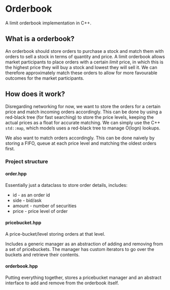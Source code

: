 # Orderbook

A limit orderbook implementation in C++.

## What is a orderbook?

An orderbook should store orders to purchase a stock and match them with orders to sell a stock in terms of quantity and price. A limit orderbook allows market participants to place orders with a certain *limit* price, in which this is the highest price they will buy a stock and lowest they will sell it. We can therefore approximately match these orders to allow for more favourable outcomes for the market participants.

## How does it work?

Disregarding networking for now, we want to store the orders for a certain price and match incoming orders accordingly. This can be done by using a red-black tree (for fast searching) to store the price levels, keeping the actual prices as a float for accurate matching. We can simply use the C++ `std::map`, which models uses a red-black tree to manage O(logn) lookups.

We also want to match orders accordingly. This can be done naively by storing a FIFO, queue at each price level and matching the oldest orders first.

### Project structure

#### order.hpp
Essentially just a dataclass to store order details, includes:
- id - as an order id
- side - bid/ask
- amount - number of securities
- price - price level of order

#### pricebucket.hpp
A price-bucket/level storing orders at that level.

Includes a generic manager as an abstraction of adding and removing from a set of pricebuckets. The manager has custom iterators to go over the buckets and retrieve their contents.

#### orderbook.hpp
Putting everything together, stores a pricebucket manager and an abstract interface to add and remove from the orderbook itself.
